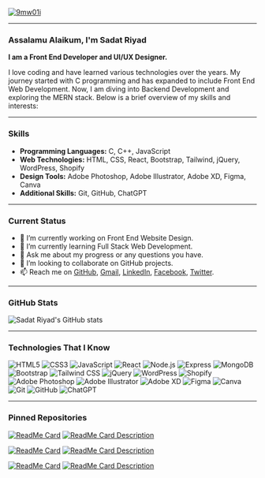 <a href="https://www.facebook.com/sadatriyad.dev"><img src="https://i.ibb.co/4RmwKQr/9mw01i.jpg" alt="9mw01i" border="0"></a>

___

### Assalamu Alaikum, I'm Sadat Riyad
**I am a Front End Developer and UI/UX Designer.**

I love coding and have learned various technologies over the years. My journey started with C programming and has expanded to include Front End Web Development. Now, I am diving into Backend Development and exploring the MERN stack. Below is a brief overview of my skills and interests:

---

### Skills
- **Programming Languages:** C, C++, JavaScript
- **Web Technologies:** HTML, CSS, React, Bootstrap, Tailwind, jQuery, WordPress, Shopify 
- **Design Tools:** Adobe Photoshop, Adobe Illustrator, Adobe XD, Figma, Canva
- **Additional Skills:** Git, GitHub, ChatGPT

---

### Current Status
- 🔭 I’m currently working on Front End Website Design.
- 🌱 I’m currently learning Full Stack Web Development.
- 💬 Ask me about my progress or any questions you have.
- 💞️ I’m looking to collaborate on GitHub projects.
- 📫 Reach me on [GitHub](https://github.com/SadatRiyad), [Gmail](mailto:sadatriyad.dev@gmail.com), [LinkedIn](https://www.linkedin.com/in/sadatriyad/), [Facebook](https://www.facebook.com/sadatriyad.dev), [Twitter](https://twitter.com/sadatriyad).

---

### GitHub Stats
![Sadat Riyad's GitHub stats](https://github-readme-stats.vercel.app/api?username=sadatriyad&show_icons=true&theme=radical)

---

### Technologies That I Know
![HTML5](https://img.shields.io/badge/-HTML5-E34F26?style=flat&logo=html5&logoColor=white)
![CSS3](https://img.shields.io/badge/-CSS3-1572B6?style=flat&logo=css3&logoColor=white)
![JavaScript](https://img.shields.io/badge/-JavaScript-F7DF1E?style=flat&logo=javascript&logoColor=black)
![React](https://img.shields.io/badge/-React-61DAFB?style=flat&logo=react&logoColor=white)
![Node.js](https://img.shields.io/badge/-Node.js-339933?style=flat&logo=node.js&logoColor=white)
![Express](https://img.shields.io/badge/-Express-000000?style=flat&logo=express&logoColor=white)
![MongoDB](https://img.shields.io/badge/-MongoDB-47A248?style=flat&logo=mongodb&logoColor=white)
![Bootstrap](https://img.shields.io/badge/-Bootstrap-563D7C?style=flat&logo=bootstrap&logoColor=white)
![Tailwind CSS](https://img.shields.io/badge/-Tailwind%20CSS-38B2AC?style=flat&logo=tailwind-css&logoColor=white)
![jQuery](https://img.shields.io/badge/-jQuery-0769AD?style=flat&logo=jquery&logoColor=white)
![WordPress](https://img.shields.io/badge/-WordPress-21759B?style=flat&logo=wordpress&logoColor=white)
![Shopify](https://img.shields.io/badge/-Shopify-7AB55C?style=flat&logo=shopify&logoColor=white)
![Adobe Photoshop](https://img.shields.io/badge/-Adobe%20Photoshop-31A8FF?style=flat&logo=adobe-photoshop&logoColor=white)
![Adobe Illustrator](https://img.shields.io/badge/-Adobe%20Illustrator-FF9A00?style=flat&logo=adobe-illustrator&logoColor=white)
![Adobe XD](https://img.shields.io/badge/-Adobe%20XD-FF61F6?style=flat&logo=adobe-xd&logoColor=white)
![Figma](https://img.shields.io/badge/-Figma-F24E1E?style=flat&logo=figma&logoColor=white)
![Canva](https://img.shields.io/badge/-Canva-00C4CC?style=flat&logo=canva&logoColor=white)
![Git](https://img.shields.io/badge/-Git-F05032?style=flat&logo=git&logoColor=white)
![GitHub](https://img.shields.io/badge/-GitHub-181717?style=flat&logo=github&logoColor=white)
![ChatGPT](https://img.shields.io/badge/-ChatGPT-00DFA2?style=flat&logo=openai&logoColor=white)

---

### Pinned Repositories

[![ReadMe Card](https://github-readme-stats.vercel.app/api/pin/?username=sadatriyad&repo=PH-Assignment12-Client)](https://github.com/sadatriyad/PH-Assignment12-Client)
[![ReadMe Card Description](https://github-readme-stats.vercel.app/api/pin/?username=sadatriyad&repo=PH-Assignment12-Client&show_owner=true&hide_border=true&metadata=true)](https://github.com/sadatriyad/PH-Assignment12-Client)

[![ReadMe Card](https://github-readme-stats.vercel.app/api/pin/?username=sadatriyad&repo=PH-Assignment11-Client)](https://github.com/sadatriyad/PH-Assignment11-Client)
[![ReadMe Card Description](https://github-readme-stats.vercel.app/api/pin/?username=sadatriyad&repo=PH-Assignment11-Client&show_owner=true&hide_border=true&metadata=true)](https://github.com/sadatriyad/PH-Assignment11-Client)

[![ReadMe Card](https://github-readme-stats.vercel.app/api/pin/?username=sadatriyad&repo=PH-Assignment10-Client)](https://github.com/sadatriyad/PH-Assignment10-Client)
[![ReadMe Card Description](https://github-readme-stats.vercel.app/api/pin/?username=sadatriyad&repo=PH-Assignment10-Client&show_owner=true&hide_border=true&metadata=true)](https://github.com/sadatriyad/PH-Assignment10-Client)
